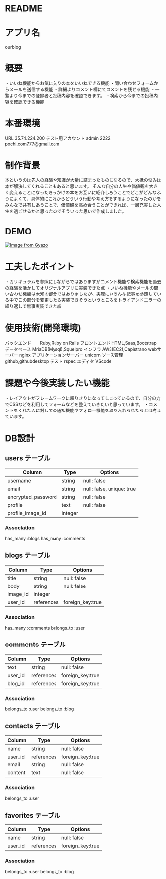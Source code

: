 # README

# アプリ名 
ourblog

# 概要 
・いいね機能からお気に入りの本をいいねできる機能
・問い合わせフォームからメールを送信する機能
・詳細よりコメント欄にてコメントを残せる機能
・一覧より今までの登録者と投稿内容を確認できます。
・検索から今までの投稿内容を確認できる機能

# 本番環境
URL 35.74.224.200
テスト用アカウント admin 2222 pochi.com777@gmail.com

# 制作背景
本というのは先人の経験や知識が大量に詰まったものになるので、大抵の悩みは本が解決してくれることもあると思います。
そんな自分の人生や価値観を大きく変えることになったきっかけの本をお互いに紹介しあうことでどこがどんなふうによくて、具体的にこれからどういう行動や考え方をするようになったのかをみんなで共有しあうことで、価値観を高め合うことができれば、一層充実した人生を過ごせるかと思ったのでそういった思いで作成しました。

# DEMO
[![Image from Gyazo](https://i.gyazo.com/6a13514c5d33d770b682bf7709f8c515.jpg)](https://gyazo.com/6a13514c5d33d770b682bf7709f8c515)

# 工夫したポイント
・カリキュラムを参照にしながらではありますがコメント機能や検索機能を過去の経験を活かしてオリジナルアプリに実装できた点
・いいね機能やメールの問い合わせ機能は未知の部分ではありましたが、実際にいろんな記事を参照している中でこの部分を変更したら実装できそうというところをトライアンドエラーの繰り返しで無事実装できた点

# 使用技術(開発環境)
バックエンド　　Ruby,Ruby on Rails 
フロントエンド HTML,Saas,Bootstrap
データベース MriaDB(Mysql),Squelpro
インフラ  AWS(EC2),Capistrano
webサーバー nginx
アプリケーションサーバー unicorn
ソース管理 github,githubdesktop
テスト rspec
エディタ VScode

# 課題や今後実装したい機能
・レイアウトがフレームワークに頼りきりになってしまっているので、自分の力でCSSなどを利用してフォームなどを整えていきたいと思っています。
・コメントをくれた人に対しての通知機能やフォロー機能を取り入れられたらとは考えています。


# DB設計
## users テーブル

| Column             | Type    | Options 　                |
| ------------------ | ------- | ------------------------- |
| username           | string  | null: false 　            |
| email              | string  | null: false, unique: true |
| encrypted_password | string  | null: false 　            |
| profile            | text    | null: false 　            |
| profile_image_id   | integer | 　                        |

### Association

has_many :blogs
has_many :comments

## blogs テーブル

| Column   | Type       | Options 　       |
| -------- | ---------- | ---------------- |
| title    | string     | null: false 　   |
| body     | string     | null: false      |
| image_id | integer    |                  |
| user_id  | references | foreign_key:true |

### Association

has_many :comments
belongs_to :user

## comments テーブル

| Column  | Type       | Options 　       |
| ------- | ---------- | ---------------- |
| text    | string     | null: false 　   |
| user_id | references | foreign_key:true |
| blog_id | references | foreign_key:true |

### Association

belongs_to :user
belongs_to :blog

## contacts テーブル

| Column  | Type       | Options 　       |
| ------- | ---------- | ---------------- |
| name    | string     | null: false 　   |
| user_id | references | foreign_key:true |
| email   | string     | null: false      |
| content | text       | null: false      |

### Association

belongs_to :user

## favorites テーブル
| Column  | Type       | Options 　       |
| ------- | ---------- | ---------------- |
| name    | string     | null: false 　   |
| user_id | references | foreign_key:true |

### Association

belongs_to :user
belongs_to :blog




